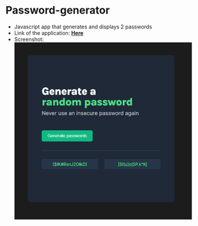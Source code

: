# Password-generator
- Javascript app that generates and displays 2 passwords
- Link of the application: **[Here](https://buidlor.github.io/Password-generator/)**
- Screenshot: 
![Screenshot of app](/pwGen.PNG)

